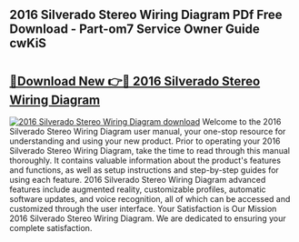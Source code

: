 ## 2016 Silverado Stereo Wiring Diagram PDf Free Download - Part-om7 Service Owner Guide cwKiS

# <h2><a href="http://dfn09d.blite.top/?on=2016+Silverado+Stereo+Wiring+Diagram">🔗Download New 👉🔴 2016 Silverado Stereo Wiring Diagram</a></h2>

[![2016 Silverado Stereo Wiring Diagram download](https://i.imgur.com/lujVjoI.png)](http://dfn09d.blite.top/?on=2016+Silverado+Stereo+Wiring+Diagram)
Welcome to the 2016 Silverado Stereo Wiring Diagram user manual, your one-stop resource for understanding and using your new product. Prior to operating your 2016 Silverado Stereo Wiring Diagram, take the time to read through this manual thoroughly. It contains valuable information about the product's features and functions, as well as setup instructions and step-by-step guides for using each feature. 2016 Silverado Stereo Wiring Diagram advanced features include augmented reality, customizable profiles, automatic software updates, and voice recognition, all of which can be accessed and customized through the user interface. Your Satisfaction is Our Mission 2016 Silverado Stereo Wiring Diagram. We are dedicated to ensuring your complete satisfaction.
